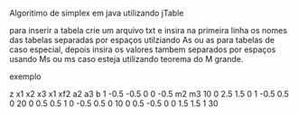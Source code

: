 Algoritimo de simplex em java utilizando jTable

para inserir a tabela crie um arquivo txt e insira na primeira linha os nomes das tabelas separadas por espaços
utilziando As ou as para tabelas de caso especial, depois insira os valores tambem separados por espaços usando Ms ou ms
caso esteja utilizando teorema do M grande.

exemplo

z x1 x2 x3 x1 xf2 a2 a3 b
1 -0.5 -0.5 0 0 -0.5 m2 m3 10
0 2.5 1.5 0 1 -0.5 0.5 0 20 
0 0.5 0.5 1 0 -0.5 0.5 0 10
0 0.5 -0.5 0 0 1.5 1.5 1 30

